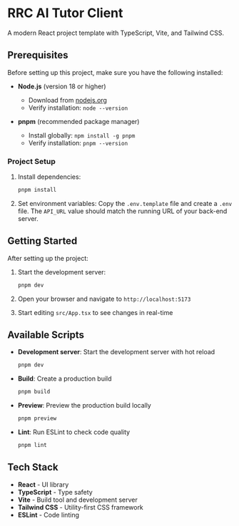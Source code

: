 # RRC AI Tutor Client

A modern React project template with TypeScript, Vite, and Tailwind CSS.

## Prerequisites

Before setting up this project, make sure you have the following installed:

- **Node.js** (version 18 or higher)
  - Download from [nodejs.org](https://nodejs.org/)
  - Verify installation: `node --version`

- **pnpm** (recommended package manager)
  - Install globally: `npm install -g pnpm`
  - Verify installation: `pnpm --version`

### Project Setup

1. Install dependencies:
   ```bash
   pnpm install
   ```

2. Set environment variables:
  Copy the `.env.template` file and create a `.env` file. The `API_URL` value should match the running URL of your back-end server.

## Getting Started

After setting up the project:

1. Start the development server:
   ```bash
   pnpm dev
   ```

2. Open your browser and navigate to `http://localhost:5173`

3. Start editing `src/App.tsx` to see changes in real-time


## Available Scripts

- **Development server**: Start the development server with hot reload
  ```bash
  pnpm dev
  ```

- **Build**: Create a production build
  ```bash
  pnpm build
  ```

- **Preview**: Preview the production build locally
  ```bash
  pnpm preview
  ```

- **Lint**: Run ESLint to check code quality
  ```bash
  pnpm lint
  ```

## Tech Stack

- **React** - UI library
- **TypeScript** - Type safety
- **Vite** - Build tool and development server
- **Tailwind CSS** - Utility-first CSS framework
- **ESLint** - Code linting
